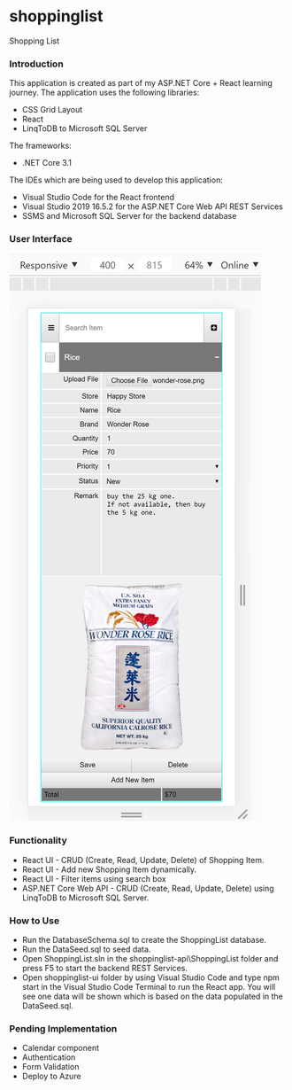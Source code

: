 # shoppinglist
Shopping List

### Introduction
This application is created as part of my ASP.NET Core + React learning journey.
The application uses the following libraries:
* CSS Grid Layout
* React
* LinqToDB to Microsoft SQL Server

The frameworks:
* .NET Core 3.1

The IDEs which are being used to develop this application:
* Visual Studio Code for the React frontend
* Visual Studio 2019 16.5.2 for the ASP.NET Core Web API REST Services
* SSMS and Microsoft SQL Server for the backend database

### User Interface
![Shopping List UI](https://github.com/nicholsen-guoziyu/shoppinglist/blob/master/shoppinglist.png?raw=true)

### Functionality
* React UI - CRUD (Create, Read, Update, Delete) of Shopping Item. 
* React UI - Add new Shopping Item dynamically.
* React UI - Filter items using search box
* ASP.NET Core Web API - CRUD (Create, Read, Update, Delete) using LinqToDB to Microsoft SQL Server.

### How to Use
* Run the DatabaseSchema.sql to create the ShoppingList database.
* Run the DataSeed.sql to seed data.
* Open ShoppingList.sln in the shoppinglist-api\ShoppingList folder and press F5 to start the backend REST Services.
* Open shoppinglist-ui folder by using Visual Studio Code and type npm start in the Visual Studio Code Terminal to run the React app. You will see one data will be shown which is based on the data populated in the DataSeed.sql.

### Pending Implementation
* Calendar component
* Authentication
* Form Validation
* Deploy to Azure


